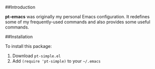 ##Introduction

**pt-emacs** was originally my personal Emacs configuration. It
redefines some of my frequently-used commands and also provides
some useful commands.

##Installation

To install this package:

1.  Download `pt-simple.el`
2.  Add `(require 'pt-simple)` to your `~/.emacs`
